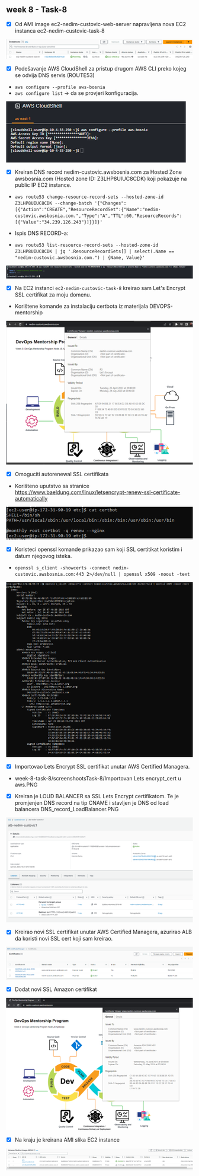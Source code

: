 ## week 8 - Task-8

- [x] Od AMI image ec2-nedim-custovic-web-server napravljena nova EC2 instanca ec2-nedim-custovic-task-8

![img-1](/week-8-task-8/screenshootsTask-8/nedim-custovic-web-server-task8.PNG)

- [x] Podešavanje AWS CloudShell za pristup drugom AWS CLI preko kojeg se odvija DNS servis (ROUTE53) 
- `aws configure --profile aws-bosnia`
- `aws configure list` → da se provjeri konfiguracija.

![img-2](/week-8-task-8/screenshootsTask-8/Podesavanje_AWS_Cloud_prifila.PNG)

- [x] Kreiran DNS record nedim-custovic.awsbosnia.com za Hosted Zone awsbosnia.com (Hosted zone ID: Z3LHP8UIUC8CDK) koji pokazuje na public IP EC2 instance.

- `aws route53 change-resource-record-sets --hosted-zone-id Z3LHP8UIUC8CDK --change-batch '{"Changes":[{"Action":"CREATE","ResourceRecordSet":{"Name":"nedim-custovic.awsbosnia.com.","Type":"A","TTL":60,"ResourceRecords":[{"Value":"34.239.126.243"}]}}]}'`

- Ispis DNS RECORD-a:

- `aws route53 list-resource-record-sets --hosted-zone-id Z3LHP8UIUC8CDK | jq '.ResourceRecordSets[] | select(.Name == "nedim-custovic.awsbosnia.com.") | {Name, Value}'`

![img-3](/week-8-task-8/screenshootsTask-8/Ispis_DNS_record.PNG)


- [x] Na EC2 instanci `ec2-nedim-custovic-task-8` kreirao sam Let's Encrypt SSL certifikat za moju domenu.
- Korištene komande za instalaciju certbota iz materijala DEVOPS-mentorship

![img-4](/week-8-task-8/screenshootsTask-8/Lets_encrypt.PNG)

- [x] Omoguciti autorenewal SSL certifikata

- Korišteno uputstvo sa stranice https://www.baeldung.com/linux/letsencrypt-renew-ssl-certificate-automatically 
  
![img-5](/week-8-task-8/screenshootsTask-8/renewal_monthly.PNG)

- [x] Koristeci openssl komande prikazao sam koji SSL certitikat koristim i datum njegovog isteka. 

- `openssl s_client -showcerts -connect nedim-custovic.awsbosnia.com:443 2>/dev/null | openssl x509 -noout -text`

![img-6](/week-8-task-8/screenshootsTask-8/Ispis_SSL_Letsencrypt.PNG)

- [x] Importovao Lets Encrypt SSL certifikat unutar AWS Certified Managera.

- week-8-task-8/screenshootsTask-8/Importovan Lets encrypt_cert u aws.PNG

- [x] Kreiran je LOUD BALANCER sa SSL Lets Encrypt certifikatom. Te je promjenjen DNS record na tip CNAME i stavljen je DNS od load balancera
	DNS_record_LoadBalancer.PNG
	
![img-7](/week-8-task-8/screenshootsTask-8/Konfiguracija_load_balancera.PNG)

- [x] Kreirao novi SSL certifikat unutar AWS Certified Managera, azurirao ALB da koristi novi SSL cert koji sam kreirao.

![img-8](/week-8-task-8/screenshootsTask-8/Svi_importovani_SSL-certifikati.PNG)

- [x] Dodat novi SSL Amazon certifikat

![img-9](/week-8-task-8/screenshootsTask-8/Load_balancer_New_Amazon_SSL.PNG)

- [x] Na kraju je kreirana AMI slika EC2 instance

![img-10](/week-8-task-8/screenshootsTask-8/ami_nedim-custovic-task8.PNG)